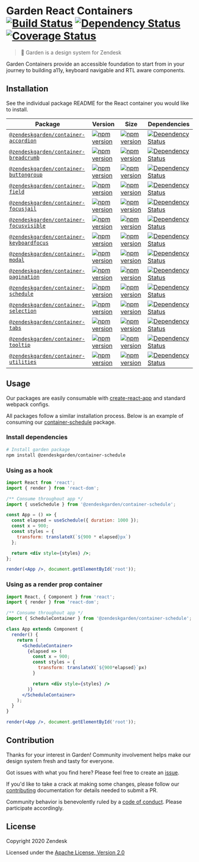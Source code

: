 # Garden React Containers [![Build Status][build status badge]][build status link] [![Dependency Status][dependency status badge]][dependency status link] [![Coverage Status][coverage status badge]][coverage status link]<!-- markdownlint-disable -->

<!-- markdownlint-enable -->

[build status badge]: https://flat.badgen.net/travis/zendeskgarden/react-containers/master?label=build
[build status link]: https://travis-ci.org/zendeskgarden/react-containers
[dependency status badge]: https://flat.badgen.net/david/dev/zendeskgarden/react-containers?label=dependencies
[dependency status link]: https://david-dm.org/zendeskgarden/react-containers?type=dev
[coverage status badge]: https://flat.badgen.net/coveralls/c/github/zendeskgarden/react-containers/master
[coverage status link]: https://coveralls.io/github/zendeskgarden/react-containers

> :seedling: Garden is a design system for Zendesk

Garden Containers provide an accessible foundation to start from in your journey to building a11y,
keyboard navigable and RTL aware components.

## Installation

See the individual package README for the React container you would like
to install.

| Package                                                            | Version                                                             | Size                                                                 | Dependencies                                                                           |
| ------------------------------------------------------------------ | ------------------------------------------------------------------- | -------------------------------------------------------------------- | -------------------------------------------------------------------------------------- |
| [`@zendeskgarden/container-accordion`](packages/accordion)         | [![npm version][accordion npm version]][accordion npm link]         | [![npm version][accordion size bundle]][accordion size link]         | [![Dependency Status][accordion dependency status]][accordion dependency link]         |
| [`@zendeskgarden/container-breadcrumb`](packages/breadcrumb)       | [![npm version][breadcrumb npm version]][breadcrumb npm link]       | [![npm version][breadcrumb size bundle]][breadcrumb size link]       | [![Dependency Status][breadcrumb dependency status]][breadcrumb dependency link]       |
| [`@zendeskgarden/container-buttongroup`](packages/buttongroup)     | [![npm version][buttongroup npm version]][buttongroup npm link]     | [![npm version][buttongroup size bundle]][buttongroup size link]     | [![Dependency Status][buttongroup dependency status]][buttongroup dependency link]     |
| [`@zendeskgarden/container-field`](packages/field)                 | [![npm version][field npm version]][field npm link]                 | [![npm version][field size bundle]][field size link]                 | [![Dependency Status][field dependency status]][field dependency link]                 |
| [`@zendeskgarden/container-focusjail`](packages/focusjail)         | [![npm version][focusjail npm version]][focusjail npm link]         | [![npm version][focusjail size bundle]][focusjail size link]         | [![Dependency Status][focusjail dependency status]][focusjail dependency link]         |
| [`@zendeskgarden/container-focusvisible`](packages/focusvisible)   | [![npm version][focusvisible npm version]][focusvisible npm link]   | [![npm version][focusvisible size bundle]][focusvisible size link]   | [![Dependency Status][focusvisible dependency status]][focusvisible dependency link]   |
| [`@zendeskgarden/container-keyboardfocus`](packages/keyboardfocus) | [![npm version][keyboardfocus npm version]][keyboardfocus npm link] | [![npm version][keyboardfocus size bundle]][keyboardfocus size link] | [![Dependency Status][keyboardfocus dependency status]][keyboardfocus dependency link] |
| [`@zendeskgarden/container-modal`](packages/modal)                 | [![npm version][modal npm version]][modal npm link]                 | [![npm version][modal size bundle]][modal size link]                 | [![Dependency Status][modal dependency status]][modal dependency link]                 |
| [`@zendeskgarden/container-pagination`](packages/pagination)       | [![npm version][pagination npm version]][pagination npm link]       | [![npm version][pagination size bundle]][pagination size link]       | [![Dependency Status][pagination dependency status]][pagination dependency link]       |
| [`@zendeskgarden/container-schedule`](packages/schedule)           | [![npm version][schedule npm version]][schedule npm link]           | [![npm version][schedule size bundle]][schedule size link]           | [![Dependency Status][schedule dependency status]][schedule dependency link]           |
| [`@zendeskgarden/container-selection`](packages/selection)         | [![npm version][selection npm version]][selection npm link]         | [![npm version][selection size bundle]][selection size link]         | [![Dependency Status][selection dependency status]][selection dependency link]         |
| [`@zendeskgarden/container-tabs`](packages/tabs)                   | [![npm version][tabs npm version]][tabs npm link]                   | [![npm version][tabs size bundle]][tabs size link]                   | [![Dependency Status][tabs dependency status]][tabs dependency link]                   |
| [`@zendeskgarden/container-tooltip`](packages/tooltip)             | [![npm version][tooltip npm version]][tooltip npm link]             | [![npm version][tooltip size bundle]][tooltip size link]             | [![Dependency Status][tooltip dependency status]][tooltip dependency link]             |
| [`@zendeskgarden/container-utilities`](packages/utilities)         | [![npm version][utilities npm version]][utilities npm link]         | [![npm version][utilities size bundle]][utilities size link]         | [![Dependency Status][utilities dependency status]][utilities dependency link]         |

[accordion npm version]: https://flat.badgen.net/npm/v/@zendeskgarden/container-accordion
[accordion npm link]: https://www.npmjs.com/package/@zendeskgarden/container-accordion
[accordion size bundle]: https://flat.badgen.net/bundlephobia/minzip/@zendeskgarden/container-accordion
[accordion size link]: https://bundlephobia.com/result?p=@zendeskgarden/container-accordion
[accordion dependency status]: https://flat.badgen.net/david/dep/zendeskgarden/react-containers/packages/accordion
[accordion dependency link]: https://david-dm.org/zendeskgarden/react-containers?path=packages/accordion
[breadcrumb npm version]: https://flat.badgen.net/npm/v/@zendeskgarden/container-breadcrumb
[breadcrumb npm link]: https://www.npmjs.com/package/@zendeskgarden/container-breadcrumb
[breadcrumb size bundle]: https://flat.badgen.net/bundlephobia/minzip/@zendeskgarden/container-breadcrumb
[breadcrumb size link]: https://bundlephobia.com/result?p=@zendeskgarden/container-breadcrumb
[breadcrumb dependency status]: https://flat.badgen.net/david/dep/zendeskgarden/react-containers/packages/breadcrumb
[breadcrumb dependency link]: https://david-dm.org/zendeskgarden/react-containers?path=packages/breadcrumb
[buttongroup npm version]: https://flat.badgen.net/npm/v/@zendeskgarden/container-buttongroup
[buttongroup npm link]: https://www.npmjs.com/package/@zendeskgarden/container-buttongroup
[buttongroup size bundle]: https://flat.badgen.net/bundlephobia/minzip/@zendeskgarden/container-buttongroup
[buttongroup size link]: https://bundlephobia.com/result?p=@zendeskgarden/container-buttongroup
[buttongroup dependency status]: https://flat.badgen.net/david/dep/zendeskgarden/react-containers/packages/buttongroup
[buttongroup dependency link]: https://david-dm.org/zendeskgarden/react-containers?path=packages/buttongroup
[field npm version]: https://flat.badgen.net/npm/v/@zendeskgarden/container-field
[field npm link]: https://www.npmjs.com/package/@zendeskgarden/container-field
[field size bundle]: https://flat.badgen.net/bundlephobia/minzip/@zendeskgarden/container-field
[field size link]: https://bundlephobia.com/result?p=@zendeskgarden/container-field
[field dependency status]: https://flat.badgen.net/david/dep/zendeskgarden/react-containers/packages/field
[field dependency link]: https://david-dm.org/zendeskgarden/react-containers?path=packages/field
[focusjail npm version]: https://flat.badgen.net/npm/v/@zendeskgarden/container-focusjail
[focusjail npm link]: https://www.npmjs.com/package/@zendeskgarden/container-focusjail
[focusjail size bundle]: https://flat.badgen.net/bundlephobia/minzip/@zendeskgarden/container-focusjail
[focusjail size link]: https://bundlephobia.com/result?p=@zendeskgarden/container-focusjail
[focusjail dependency status]: https://flat.badgen.net/david/dep/zendeskgarden/react-containers/packages/focusjail
[focusjail dependency link]: https://david-dm.org/zendeskgarden/react-containers?path=packages/focusjail
[focusvisible npm version]: https://flat.badgen.net/npm/v/@zendeskgarden/container-focusvisible
[focusvisible npm link]: https://www.npmjs.com/package/@zendeskgarden/container-focusvisible
[focusvisible size bundle]: https://flat.badgen.net/bundlephobia/minzip/@zendeskgarden/container-focusvisible
[focusvisible size link]: https://bundlephobia.com/result?p=@zendeskgarden/container-focusvisible
[focusvisible dependency status]: https://flat.badgen.net/david/dep/zendeskgarden/react-containers/packages/focusvisible
[focusvisible dependency link]: https://david-dm.org/zendeskgarden/react-containers?path=packages/focusvisible
[keyboardfocus npm version]: https://flat.badgen.net/npm/v/@zendeskgarden/container-keyboardfocus
[keyboardfocus npm link]: https://www.npmjs.com/package/@zendeskgarden/container-keyboardfocus
[keyboardfocus size bundle]: https://flat.badgen.net/bundlephobia/minzip/@zendeskgarden/container-keyboardfocus
[keyboardfocus size link]: https://bundlephobia.com/result?p=@zendeskgarden/container-keyboardfocus
[keyboardfocus dependency status]: https://flat.badgen.net/david/dep/zendeskgarden/react-containers/packages/keyboardfocus
[keyboardfocus dependency link]: https://david-dm.org/zendeskgarden/react-containers?path=packages/keyboardfocus
[modal npm version]: https://flat.badgen.net/npm/v/@zendeskgarden/container-modal
[modal npm link]: https://www.npmjs.com/package/@zendeskgarden/container-modal
[modal size bundle]: https://flat.badgen.net/bundlephobia/minzip/@zendeskgarden/container-modal
[modal size link]: https://bundlephobia.com/result?p=@zendeskgarden/container-modal
[modal dependency status]: https://flat.badgen.net/david/dep/zendeskgarden/react-containers/packages/modal
[modal dependency link]: https://david-dm.org/zendeskgarden/react-containers?path=packages/modal
[pagination npm version]: https://flat.badgen.net/npm/v/@zendeskgarden/container-pagination
[pagination npm link]: https://www.npmjs.com/package/@zendeskgarden/container-pagination
[pagination size bundle]: https://flat.badgen.net/bundlephobia/minzip/@zendeskgarden/container-pagination
[pagination size link]: https://bundlephobia.com/result?p=@zendeskgarden/container-pagination
[pagination dependency status]: https://flat.badgen.net/david/dep/zendeskgarden/react-containers/packages/pagination
[pagination dependency link]: https://david-dm.org/zendeskgarden/react-containers?path=packages/pagination
[schedule npm version]: https://flat.badgen.net/npm/v/@zendeskgarden/container-schedule
[schedule npm link]: https://www.npmjs.com/package/@zendeskgarden/container-schedule
[schedule size bundle]: https://flat.badgen.net/bundlephobia/minzip/@zendeskgarden/container-schedule
[schedule size link]: https://bundlephobia.com/result?p=@zendeskgarden/container-schedule
[schedule dependency status]: https://flat.badgen.net/david/dep/zendeskgarden/react-containers/packages/schedule
[schedule dependency link]: https://david-dm.org/zendeskgarden/react-containers?path=packages/schedule
[selection npm version]: https://flat.badgen.net/npm/v/@zendeskgarden/container-selection
[selection npm link]: https://www.npmjs.com/package/@zendeskgarden/container-selection
[selection size bundle]: https://flat.badgen.net/bundlephobia/minzip/@zendeskgarden/container-selection
[selection size link]: https://bundlephobia.com/result?p=@zendeskgarden/container-selection
[selection dependency status]: https://flat.badgen.net/david/dep/zendeskgarden/react-containers/packages/selection
[selection dependency link]: https://david-dm.org/zendeskgarden/react-containers?path=packages/selection
[tabs npm version]: https://flat.badgen.net/npm/v/@zendeskgarden/container-tabs
[tabs npm link]: https://www.npmjs.com/package/@zendeskgarden/container-tabs
[tabs size bundle]: https://flat.badgen.net/bundlephobia/minzip/@zendeskgarden/container-tabs
[tabs size link]: https://bundlephobia.com/result?p=@zendeskgarden/container-tabs
[tabs dependency status]: https://flat.badgen.net/david/dep/zendeskgarden/react-containers/packages/tabs
[tabs dependency link]: https://david-dm.org/zendeskgarden/react-containers?path=packages/tabs
[tooltip npm version]: https://flat.badgen.net/npm/v/@zendeskgarden/container-tooltip
[tooltip npm link]: https://www.npmjs.com/package/@zendeskgarden/container-tooltip
[tooltip size bundle]: https://flat.badgen.net/bundlephobia/minzip/@zendeskgarden/container-tooltip
[tooltip size link]: https://bundlephobia.com/result?p=@zendeskgarden/container-tooltip
[tooltip dependency status]: https://flat.badgen.net/david/dep/zendeskgarden/react-containers/packages/tooltip
[tooltip dependency link]: https://david-dm.org/zendeskgarden/react-containers?path=packages/tooltip
[utilities npm version]: https://flat.badgen.net/npm/v/@zendeskgarden/container-utilities
[utilities npm link]: https://www.npmjs.com/package/@zendeskgarden/container-utilities
[utilities size bundle]: https://flat.badgen.net/bundlephobia/minzip/@zendeskgarden/container-utilities
[utilities size link]: https://bundlephobia.com/result?p=@zendeskgarden/container-utilities
[utilities dependency status]: https://flat.badgen.net/david/dep/zendeskgarden/react-containers/packages/utilities
[utilities dependency link]: https://david-dm.org/zendeskgarden/react-containers?path=packages/utilities

## Usage

Our packages are easily consumable with [create-react-app](https://github.com/facebook/create-react-app)
and standard webpack configs.

All packages follow a similar installation process. Below is an example of
consuming our [container-schedule](https://www.npmjs.com/package/@zendeskgarden/container-schedule)
package.

### Install dependencies

```sh
# Install garden package
npm install @zendeskgarden/container-schedule
```

### Using as a hook

```jsx
import React from 'react';
import { render } from 'react-dom';

/** Consume throughout app */
import { useSchedule } from '@zendeskgarden/container-schedule';

const App = () => {
  const elapsed = useSchedule({ duration: 1000 });
  const x = 900;
  const styles = {
    transform: translateX(`${900 * elapsed}px`)
  };

  return <div style={styles} />;
};

render(<App />, document.getElementById('root'));
```

### Using as a render prop container

```jsx
import React, { Component } from 'react';
import { render } from 'react-dom';

/** Consume throughout app */
import { ScheduleContainer } from '@zendeskgarden/container-schedule';

class App extends Component {
  render() {
    return (
      <ScheduleContainer>
        {elapsed => (
          const x = 900;
          const styles = {
            transform: translateX(`${900*elapsed}`px)
          }

          return <div style={styles} />
        )}
      </ScheduleContainer>
    );
  }
}

render(<App />, document.getElementById('root'));
```

## Contribution

Thanks for your interest in Garden! Community involvement helps make our
design system fresh and tasty for everyone.

Got issues with what you find here? Please feel free to create an
[issue](https://github.com/zendeskgarden/react-containers/issues/new).

If you'd like to take a crack at making some changes, please follow our
[contributing](.github/CONTRIBUTING.md) documentation for details
needed to submit a PR.

Community behavior is benevolently ruled by a [code of
conduct](.github/CODE_OF_CONDUCT.md). Please participate accordingly.

## License

Copyright 2020 Zendesk

Licensed under the [Apache License, Version 2.0](LICENSE.md)
